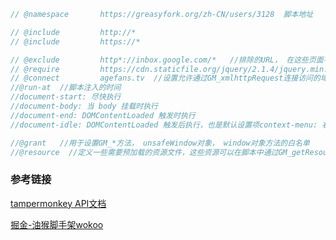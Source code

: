 ```javascript
// @namespace       https://greasyfork.org/zh-CN/users/3128  脚本地址

// @include         http://*  
// @include         https://*

// @exclude         http*://inbox.google.com/*   //排除的URL， 在这些页面不运行脚本， 即使地址包含在 `@include`或`@match`标签内。允许设置多个
// @require         https://cdn.staticfile.org/jquery/2.1.4/jquery.min.js  //表示在运行脚本前需要加载和运行的JavaScript文件。允许设置多个。 注：如果加载的脚本使用use strict模式，用户脚本可能也会受严格模式影响
// @connect         agefans.tv  //设置允许通过GM_xmlhttpRequest连接访问的域名（包括子域名）
//@run-at  //脚本注入的时间  
//document-start: 尽快执行
//document-body: 当 body 挂载时执行
//document-end: DOMContentLoaded 触发时执行
//document-idle: DOMContentLoaded 触发后执行，也是默认设置项context-menu: 右键菜单项被点击时执行

//@grant   //用于设置GM_*方法， unsafeWindow对象， window对象方法的白名单
//@resource  //定义一些需要预加载的资源文件，这些资源可以在脚本中通过GM_getResourceURL，GM_getResourceText访问。允许设置多个
```







### 参考链接

[tampermonkey API文档](https://juejin.cn/post/6844903997698998285)

[掘金-油猴脚手架wokoo](https://juejin.cn/post/6922815205575491597#heading-2)

